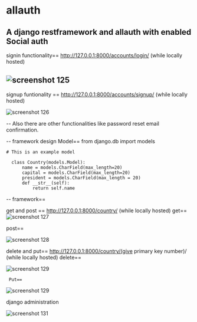 # allauth
A django restframework and  allauth with enabled Social auth
--
signin functionality== http://127.0.0.1:8000/accounts/login/  (while locally hosted)

![screenshot 125](https://user-images.githubusercontent.com/22416933/38640765-cfcc8f1e-3df2-11e8-9c63-1584c4a76a85.png)
--
signup funtionality == http://127.0.0.1:8000/accounts/signup/ (while locally hosted)


![screenshot 126](https://user-images.githubusercontent.com/22416933/38640833-04496bfe-3df3-11e8-862e-49c3848d6ce5.png)

--
Also there are other functionalities like password reset email confirmation.

--
framework design
  Model==
      from django.db import models

    # This is an example model

      class Country(models.Model):
          name = models.CharField(max_length=20)
          capital = models.CharField(max_length=20)
          president = models.CharField(max_length = 20)
          def __str__(self):
              return self.name
        
--
framework==

   get and post == http://127.0.0.1:8000/country/  (while locally hosted)
     get==
     ![screenshot 127](https://user-images.githubusercontent.com/22416933/38641212-202f6458-3df4-11e8-9eb7-04e87b359bbf.png)
     
     
   post==
     
     
   ![screenshot 128](https://user-images.githubusercontent.com/22416933/38641347-5dfd4002-3df4-11e8-84aa-3bfc64959323.png)

   delete and put== http://127.0.0.1:8000/country/(give primary key number)/  (while locally hosted)
     delete==
     
     
   ![screenshot 129](https://user-images.githubusercontent.com/22416933/38641405-8912f8fe-3df4-11e8-8f29-7450454de91a.png)
     
     Put==
     
     
   ![screenshot 129](https://user-images.githubusercontent.com/22416933/38641405-8912f8fe-3df4-11e8-8f29-7450454de91a.png)

django administration

![screenshot 131](https://user-images.githubusercontent.com/22416933/38641892-ec098486-3df5-11e8-9140-0fec792e528e.png)

    
